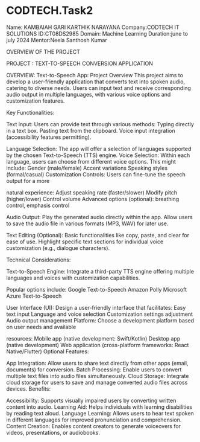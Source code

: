 # CODTECH.Task2
Name: KAMBAIAH GARI KARTHIK NARAYANA
Company:CODTECH IT SOLUTIONS 
ID:CT08DS2985
Domain: Machine Learning 
Duration:june to july 2024
Mentor:Neela Santhosh Kumar

OVERVIEW OF THE PROJECT

PROJECT : TEXT-TO-SPEECH CONVERSION APPLICATION

OVERVIEW:
Text-to-Speech App: Project Overview
This project aims to develop a user-friendly application that converts text into spoken audio, catering to diverse needs. Users can input text and receive corresponding audio output in multiple languages, with various voice options and customization features.

Key Functionalities:

Text Input: Users can provide text through various methods:
Typing directly in a text box.
Pasting text from the clipboard.
Voice input integration (accessibility features permitting).

Language Selection: The app will offer a selection of languages supported by the chosen Text-to-Speech (TTS) engine.
Voice Selection: Within each language, users can choose from different voice options.
This might include:
Gender (male/female)
Accent variations
Speaking styles (formal/casual)
Customization Controls: Users can fine-tune the speech output for a more 

natural experience:
Adjust speaking rate (faster/slower)
Modify pitch (higher/lower)
Control volume
Advanced options (optional): breathing control, emphasis control

Audio Output:
Play the generated audio directly within the app.
Allow users to save the audio file in various formats (MP3, WAV) for later use.

Text Editing (Optional):
Basic functionalities like copy, paste, and clear for ease of use.
Highlight specific text sections for individual voice customization (e.g., dialogue characters).

Technical Considerations:

Text-to-Speech Engine: Integrate a third-party TTS engine offering multiple languages and voices with customization capabilities. 

Popular options include:
Google Text-to-Speech
Amazon Polly
Microsoft Azure Text-to-Speech

User Interface (UI): Design a user-friendly interface that facilitates:
Easy text input
Language and voice selection
Customization settings adjustment
Audio output management
Platform: Choose a development platform based on user needs and available 

resources:
Mobile app (native development: Swift/Kotlin)
Desktop app (native development)
Web application (cross-platform frameworks: React Native/Flutter)
Optional Features:

App Integration: Allow users to share text directly from other apps (email, documents) for conversion.
Batch Processing: Enable users to convert multiple text files into audio files simultaneously.
Cloud Storage: Integrate cloud storage for users to save and manage converted audio files across devices.
Benefits:

Accessibility: Supports visually impaired users by converting written content into audio.
Learning Aid: Helps individuals with learning disabilities by reading text aloud.
Language Learning: Allows users to hear text spoken in different languages for improved pronunciation and comprehension.
Content Creation: Enables content creators to generate voiceovers for videos, presentations, or audiobooks.
